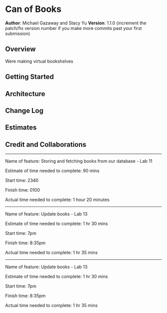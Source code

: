 # Can of Books 

**Author**: Michael Gazaway and Stacy Yu
**Version**: 1.1.0 (increment the patch/fix version number if you make more commits past your first submission)

## Overview
Were making virtual bookshelves

## Getting Started
<!-- What are the steps that a user must take in order to build this app on their own machine and get it running? -->

## Architecture
<!-- Provide a detailed description of the application design. What technologies (languages, libraries, etc) you're using, and any other relevant design information. -->

## Change Log
<!-- Use this area to document the iterative changes made to your application as each feature is successfully implemented. Use time stamps. Here's an example:

01-01-2001 4:59pm - Application now has a fully-functional express server, with a GET route for the location resource. -->

## Estimates
<!-- See below -->

## Credit and Collaborations
<!-- Give credit (and a link) to other people or resources that helped you build this application. -->

---

Name of feature: Storing and fetching books from our database - Lab 11

Estimate of time needed to complete: 90 mins

Start time: 2340

Finish time: 0100

Actual time needed to complete: 1 hour 20 minutes

--- 

Name of feature: Update books - Lab 13

Estimate of time needed to complete: 1 hr 30 mins

Start time: 7pm

Finish time: 8:35pm

Actual time needed to complete: 1 hr 35 mins

---

Name of feature: Update books - Lab 13

Estimate of time needed to complete: 1 hr 30 mins

Start time: 7pm

Finish time: 8:35pm

Actual time needed to complete: 1 hr 35 mins